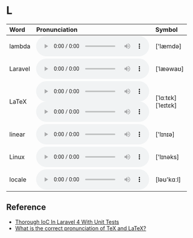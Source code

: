 
# L

| Word  | Pronunciation | Symbol |
| :-- | :-- | :-- |
| lambda | <audio :src="$withBase('/audio/lambda.mp3')" controls="controls" controlslist="nodownload"></audio> | ['læmdə] |
| Laravel | <audio :src="$withBase('/audio/Laravel.mp3')" controls="controls" controlslist="nodownload"></audio> | [ˈlæəwaʊ] |
| LaTeX | <audio :src="$withBase('/audio/LaTeX-0.mp3')" controls="controls" controlslist="nodownload"></audio><br/><audio :src="$withBase('/audio/LaTeX-1.mp3')" controls="controls" controlslist="nodownload"></audio> | [ˈlɑːtɛk]<br/>[ˈleɪtɛk] |
| linear | <audio :src="$withBase('/audio/linear.mp3')" controls="controls" controlslist="nodownload"></audio> | ['lɪnɪə] |
| Linux | <audio :src="$withBase('/audio/Linux.mp3')" controls="controls" controlslist="nodownload"></audio> | ['lɪnəks] |
| locale | <audio :src="$withBase('/audio/locale.mp3')" controls="controls" controlslist="nodownload"></audio> | [ləʊ'kɑːl] |

## Reference

- [Thorough IoC In Laravel 4 With Unit Tests](https://www.youtube.com/watch?v=F1VyHfoUuLU&feature=youtu.be)
- [What is the correct pronunciation of TeX and LaTeX?](https://tex.stackexchange.com/questions/17502/what-is-the-correct-pronunciation-of-tex-and-latex)
